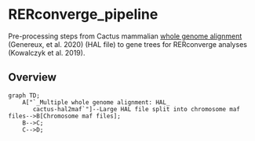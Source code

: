 # RERconverge_pipeline
Pre-processing steps from Cactus mammalian  [whole genome alignment](https://zoonomiaproject.org/the-data/) (Genereux, et al. 2020) (HAL file) to gene trees for RERconverge analyses (Kowalczyk et al. 2019). 

## Overview

```mermaid
graph TD;
    A["`_Multiple whole genome alignment: HAL_
       cactus-hal2maf`"]--Large HAL file split into chromosome maf files-->B[Chromosome maf files];
    B-->C;
    C-->D;
```

